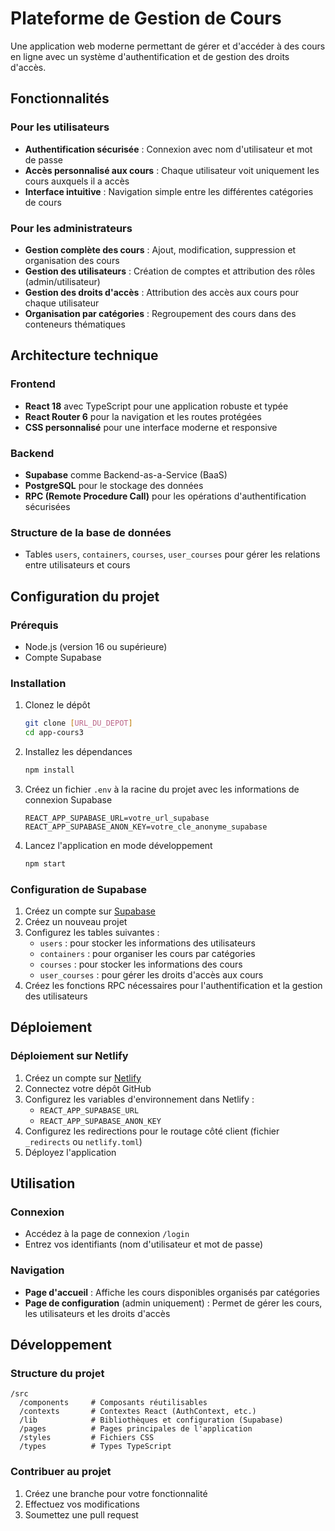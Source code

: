 # Plateforme de Gestion de Cours

Une application web moderne permettant de gérer et d'accéder à des cours en ligne avec un système d'authentification et de gestion des droits d'accès.

## Fonctionnalités

### Pour les utilisateurs
- **Authentification sécurisée** : Connexion avec nom d'utilisateur et mot de passe
- **Accès personnalisé aux cours** : Chaque utilisateur voit uniquement les cours auxquels il a accès
- **Interface intuitive** : Navigation simple entre les différentes catégories de cours

### Pour les administrateurs
- **Gestion complète des cours** : Ajout, modification, suppression et organisation des cours
- **Gestion des utilisateurs** : Création de comptes et attribution des rôles (admin/utilisateur)
- **Gestion des droits d'accès** : Attribution des accès aux cours pour chaque utilisateur
- **Organisation par catégories** : Regroupement des cours dans des conteneurs thématiques

## Architecture technique

### Frontend
- **React 18** avec TypeScript pour une application robuste et typée
- **React Router 6** pour la navigation et les routes protégées
- **CSS personnalisé** pour une interface moderne et responsive

### Backend
- **Supabase** comme Backend-as-a-Service (BaaS)
- **PostgreSQL** pour le stockage des données
- **RPC (Remote Procedure Call)** pour les opérations d'authentification sécurisées

### Structure de la base de données
- Tables `users`, `containers`, `courses`, `user_courses` pour gérer les relations entre utilisateurs et cours

## Configuration du projet

### Prérequis
- Node.js (version 16 ou supérieure)
- Compte Supabase

### Installation

1. Clonez le dépôt
   ```bash
   git clone [URL_DU_DEPOT]
   cd app-cours3
   ```

2. Installez les dépendances
   ```bash
   npm install
   ```

3. Créez un fichier `.env` à la racine du projet avec les informations de connexion Supabase
   ```
   REACT_APP_SUPABASE_URL=votre_url_supabase
   REACT_APP_SUPABASE_ANON_KEY=votre_cle_anonyme_supabase
   ```

4. Lancez l'application en mode développement
   ```bash
   npm start
   ```

### Configuration de Supabase

1. Créez un compte sur [Supabase](https://supabase.com)
2. Créez un nouveau projet
3. Configurez les tables suivantes :
   - `users` : pour stocker les informations des utilisateurs
   - `containers` : pour organiser les cours par catégories
   - `courses` : pour stocker les informations des cours
   - `user_courses` : pour gérer les droits d'accès aux cours
4. Créez les fonctions RPC nécessaires pour l'authentification et la gestion des utilisateurs

## Déploiement

### Déploiement sur Netlify

1. Créez un compte sur [Netlify](https://netlify.com)
2. Connectez votre dépôt GitHub
3. Configurez les variables d'environnement dans Netlify :
   - `REACT_APP_SUPABASE_URL`
   - `REACT_APP_SUPABASE_ANON_KEY`
4. Configurez les redirections pour le routage côté client (fichier `_redirects` ou `netlify.toml`)
5. Déployez l'application

## Utilisation

### Connexion
- Accédez à la page de connexion `/login`
- Entrez vos identifiants (nom d'utilisateur et mot de passe)

### Navigation
- **Page d'accueil** : Affiche les cours disponibles organisés par catégories
- **Page de configuration** (admin uniquement) : Permet de gérer les cours, les utilisateurs et les droits d'accès

## Développement

### Structure du projet
```
/src
  /components     # Composants réutilisables
  /contexts       # Contextes React (AuthContext, etc.)
  /lib            # Bibliothèques et configuration (Supabase)
  /pages          # Pages principales de l'application
  /styles         # Fichiers CSS
  /types          # Types TypeScript
```

### Contribuer au projet
1. Créez une branche pour votre fonctionnalité
2. Effectuez vos modifications
3. Soumettez une pull request

